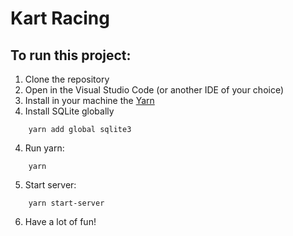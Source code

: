 # Kart Racing


## To run this project:

1) Clone the repository
2) Open in the Visual Studio Code (or another IDE of your choice)
3) Install in your machine the [Yarn](https://yarnpkg.com/pt-BR/)
4) Install SQLite globally
```
    yarn add global sqlite3 
```
4) Run yarn:
```
    yarn
```
5) Start server:
```
    yarn start-server
```
6) Have a lot of fun!